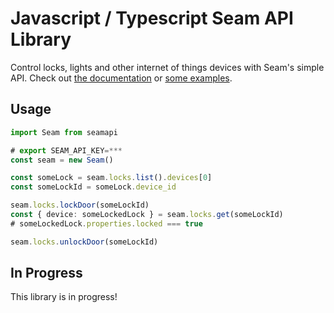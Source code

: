 # Javascript / Typescript Seam API Library

Control locks, lights and other internet of things devices with Seam's simple API. Check out [the documentation](./docs/modules.md) or [some examples](./examples).


## Usage

```ts
import Seam from seamapi

# export SEAM_API_KEY=***
const seam = new Seam()

const someLock = seam.locks.list().devices[0]
const someLockId = someLock.device_id

seam.locks.lockDoor(someLockId)
const { device: someLockedLock } = seam.locks.get(someLockId)
# someLockedLock.properties.locked === true

seam.locks.unlockDoor(someLockId)
```

## In Progress

This library is in progress!
